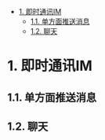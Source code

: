 <!-- TOC -->

- [1. 即时通讯IM](#1-即时通讯im)
    - [1.1. 单方面推送消息](#11-单方面推送消息)
    - [1.2. 聊天](#12-聊天)

<!-- /TOC -->



# 1. 即时通讯IM
<!--


即时通讯IM
https://mp.weixin.qq.com/s/eynMy_1vqxrPkgw0r-7heg
-->

## 1.1. 单方面推送消息  
<!-- 
7种实现web实时消息推送的方案！
https://mp.weixin.qq.com/s/_3uGLngOab7NDtUmNCVXgw
https://github.com/chengxy-nds/Springboot-Notebook/tree/master/springboot-realtime-data

-->


## 1.2. 聊天  
<!-- 


用 Netty 实现了一个 IM 即时通讯系统
https://mp.weixin.qq.com/s/bt67_lOQwky3eHcRHSabQQ

使用 Netty 实现了一个 IM 即时通讯系统
https://mp.weixin.qq.com/s/2z26QzBHhxBre8yeCPD0iQ
-->

